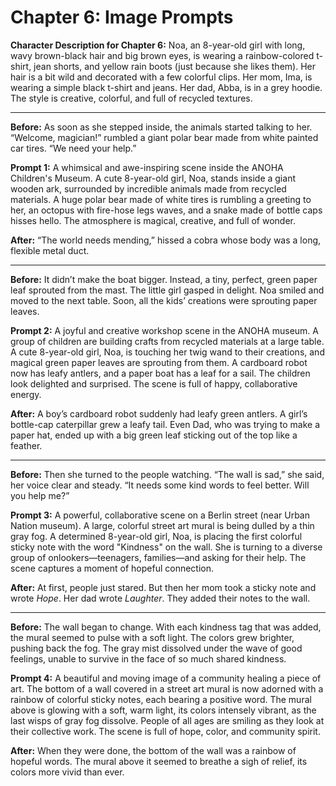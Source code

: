 
# Chapter 6: Image Prompts

**Character Description for Chapter 6:** Noa, an 8-year-old girl with long, wavy brown-black hair and big brown eyes, is wearing a rainbow-colored t-shirt, jean shorts, and yellow rain boots (just because she likes them). Her hair is a bit wild and decorated with a few colorful clips. Her mom, Ima, is wearing a simple black t-shirt and jeans. Her dad, Abba, is in a grey hoodie. The style is creative, colorful, and full of recycled textures.

---

**Before:**
As soon as she stepped inside, the animals started talking to her. “Welcome, magician!” rumbled a giant polar bear made from white painted car tires. “We need your help.”

**Prompt 1:**
A whimsical and awe-inspiring scene inside the ANOHA Children's Museum. A cute 8-year-old girl, Noa, stands inside a giant wooden ark, surrounded by incredible animals made from recycled materials. A huge polar bear made of white tires is rumbling a greeting to her, an octopus with fire-hose legs waves, and a snake made of bottle caps hisses hello. The atmosphere is magical, creative, and full of wonder.

**After:**
“The world needs mending,” hissed a cobra whose body was a long, flexible metal duct.

---

**Before:**
It didn’t make the boat bigger. Instead, a tiny, perfect, green paper leaf sprouted from the mast. The little girl gasped in delight. Noa smiled and moved to the next table. Soon, all the kids’ creations were sprouting paper leaves.

**Prompt 2:**
A joyful and creative workshop scene in the ANOHA museum. A group of children are building crafts from recycled materials at a large table. A cute 8-year-old girl, Noa, is touching her twig wand to their creations, and magical green paper leaves are sprouting from them. A cardboard robot now has leafy antlers, and a paper boat has a leaf for a sail. The children look delighted and surprised. The scene is full of happy, collaborative energy.

**After:**
A boy’s cardboard robot suddenly had leafy green antlers. A girl’s bottle-cap caterpillar grew a leafy tail. Even Dad, who was trying to make a paper hat, ended up with a big green leaf sticking out of the top like a feather.

---

**Before:**
Then she turned to the people watching. “The wall is sad,” she said, her voice clear and steady. “It needs some kind words to feel better. Will you help me?”

**Prompt 3:**
A powerful, collaborative scene on a Berlin street (near Urban Nation museum). A large, colorful street art mural is being dulled by a thin gray fog. A determined 8-year-old girl, Noa, is placing the first colorful sticky note with the word "Kindness" on the wall. She is turning to a diverse group of onlookers—teenagers, families—and asking for their help. The scene captures a moment of hopeful connection.

**After:**
At first, people just stared. But then her mom took a sticky note and wrote *Hope*. Her dad wrote *Laughter*. They added their notes to the wall.

---

**Before:**
The wall began to change. With each kindness tag that was added, the mural seemed to pulse with a soft light. The colors grew brighter, pushing back the fog. The gray mist dissolved under the wave of good feelings, unable to survive in the face of so much shared kindness.

**Prompt 4:**
A beautiful and moving image of a community healing a piece of art. The bottom of a wall covered in a street art mural is now adorned with a rainbow of colorful sticky notes, each bearing a positive word. The mural above is glowing with a soft, warm light, its colors intensely vibrant, as the last wisps of gray fog dissolve. People of all ages are smiling as they look at their collective work. The scene is full of hope, color, and community spirit.

**After:**
When they were done, the bottom of the wall was a rainbow of hopeful words. The mural above it seemed to breathe a sigh of relief, its colors more vivid than ever.
